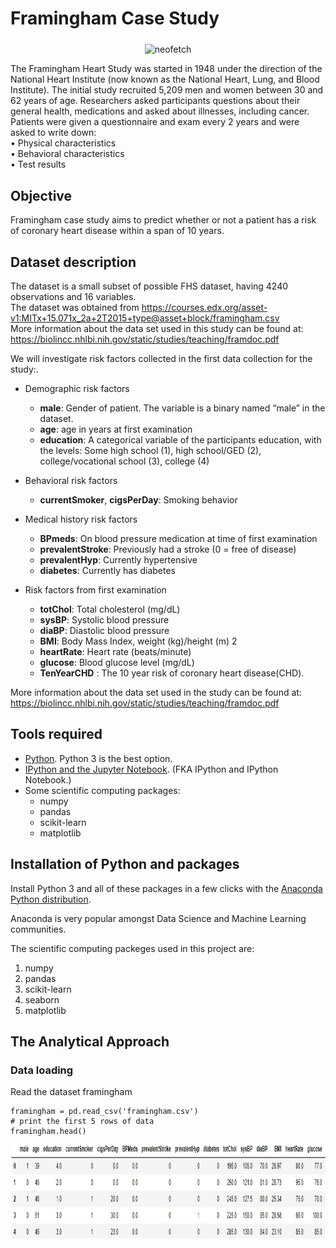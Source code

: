 # Framingham Case Study
<p align="center">
<img src="https://www.the-dermatologist.com/sites/default/files/issues/Screen%2BShot%2B2014-10-24%2Bat%2B5.57.37%2BPM.png" alt="neofetch" align="middle" height="200px">
</p>
The Framingham Heart Study was started in 1948 under the direction of the National Heart Institute (now known as the National Heart, Lung, and Blood Institute). The initial study recruited 5,209 men and women between 30 and 62 years of age. Researchers asked participants questions about their general health, medications and asked about illnesses, including cancer.<br />
Patients were given a questionnaire and exam every 2 years and were asked to write down:<br />
• Physical characteristics<br />
• Behavioral characteristics<br />
• Test results<br />

## Objective
Framingham case study aims to predict whether or not a patient has a risk of coronary heart disease within a span of 10 years. 

## Dataset description
The dataset is a small subset of possible FHS dataset, having 4240 observations and 16 variables. <br /> 
The dataset was obtained from https://courses.edx.org/asset-v1:MITx+15.071x_2a+2T2015+type@asset+block/framingham.csv  <br />
More information about the data set used in this study can be found at: https://biolincc.nhlbi.nih.gov/static/studies/teaching/framdoc.pdf

We will investigate risk factors collected in the first data collection for the study:.
  
* Demographic risk factors
    * __male__: Gender of patient. The variable is a binary named “male” in the dataset.
    * __age__: age in years at first examination
    * __education__: A categorical variable of the participants education, with the levels: Some high school (1), high school/GED (2), college/vocational school (3), college (4)

* Behavioral risk factors
    * __currentSmoker__, __cigsPerDay__: Smoking behavior

* Medical history risk factors
    * __BPmeds__: On blood pressure medication at time of first examination
    * __prevalentStroke__: Previously had a stroke (0 = free of disease)
    * __prevalentHyp__: Currently hypertensive
    * __diabetes__: Currently has diabetes

* Risk factors from first examination
    * __totChol__: Total cholesterol (mg/dL)
    * __sysBP__: Systolic blood pressure
    * __diaBP__: Diastolic blood pressure
    * __BMI__: Body Mass Index, weight (kg)/height (m) 2
    * __heartRate__: Heart rate (beats/minute)
    * __glucose__: Blood glucose level (mg/dL)
    * __TenYearCHD__ : The 10 year risk of coronary heart disease(CHD).
    


More information about the data set used in the study can be found at: https://biolincc.nhlbi.nih.gov/static/studies/teaching/framdoc.pdf

## Tools required

- [Python](https://www.python.org/). Python 3 is the best option.
- [IPython and the Jupyter Notebook](http://ipython.org/). (FKA IPython and IPython Notebook.)
- Some scientific computing packages:
	- numpy
	- pandas
	- scikit-learn
	- matplotlib
  
## Installation of Python and packages

Install Python 3 and all of these packages in a few clicks with the [Anaconda Python distribution](https://www.continuum.io/downloads). 

Anaconda is very popular amongst Data Science and Machine Learning communities.

The scientific computing packeges used in this project are:

1. numpy
2. pandas
3. scikit-learn
4. seaborn
5. matplotlib

## The Analytical Approach

### Data loading

Read the dataset framingham
```{r load_data}
framingham = pd.read_csv('framingham.csv')
# print the first 5 rows of data
framingham.head()
```
<img src="images/dataset_head.jpg" alt="neofetch" align="middle" height="150px">







